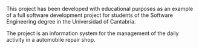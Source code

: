 This project has been developed with educational purposes as an example of a full software development project for students of the Software Engineering degree in the Universidad of Cantabria.

The project is an information system for the management of the daily activity in a automobile repair shop.